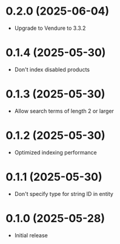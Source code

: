 # 0.2.0 (2025-06-04)

- Upgrade to Vendure to 3.3.2

# 0.1.4 (2025-05-30)

- Don't index disabled products

# 0.1.3 (2025-05-30)

- Allow search terms of length 2 or larger

# 0.1.2 (2025-05-30)

- Optimized indexing performance

# 0.1.1 (2025-05-30)

- Don't specify type for string ID in entity

# 0.1.0 (2025-05-28)

- Initial release
